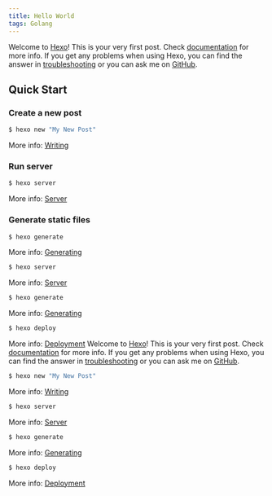 ```yaml
---
title: Hello World
tags: Golang
---
```

Welcome to [Hexo](https://hexo.io/)! This is your very first post. Check [documentation](https://hexo.io/docs/) for more info. If you get any problems when using Hexo, you can find the answer in [troubleshooting](https://hexo.io/docs/troubleshooting.html) or you can ask me on [GitHub](https://github.com/hexojs/hexo/issues).

<!-- more -->
## Quick Start

### Create a new post

``` bash
$ hexo new "My New Post"
```

More info: [Writing](https://hexo.io/docs/writing.html)

### Run server

``` bash
$ hexo server
```

More info: [Server](https://hexo.io/docs/server.html)

### Generate static files

``` bash
$ hexo generate
```

More info: [Generating](https://hexo.io/docs/generating.html)


``` bash
$ hexo server
```

More info: [Server](https://hexo.io/docs/server.html)


``` bash
$ hexo generate
```

More info: [Generating](https://hexo.io/docs/generating.html)


``` bash
$ hexo deploy
```

More info: [Deployment](https://hexo.io/docs/one-command-deployment.html)
Welcome to [Hexo](https://hexo.io/)! This is your very first post. Check [documentation](https://hexo.io/docs/) for more info. If you get any problems when using Hexo, you can find the answer in [troubleshooting](https://hexo.io/docs/troubleshooting.html) or you can ask me on [GitHub](https://github.com/hexojs/hexo/issues).


``` bash
$ hexo new "My New Post"
```

More info: [Writing](https://hexo.io/docs/writing.html)


``` bash
$ hexo server
```

More info: [Server](https://hexo.io/docs/server.html)


``` bash
$ hexo generate
```

More info: [Generating](https://hexo.io/docs/generating.html)


``` bash
$ hexo deploy
```

More info: [Deployment](https://hexo.io/docs/one-command-deployment.html)